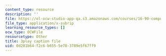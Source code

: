 ```yaml
---
content_type: resource
description: ''
file: https://ol-ocw-studio-app-qa.s3.amazonaws.com/courses/16-90-computational-methods-in-aerospace-engineering-spring-2014/0d281b64f2c6b6555e783789e5f67ff9_DZtkqqY2Jn4.srt
file_type: application/x-subrip
learning_resource_types: []
ocw_type: OCWFile
resourcetype: Other
title: 3play caption file
uid: 0d281b64-f2c6-b655-5e78-3789e5f67ff9
---
```

